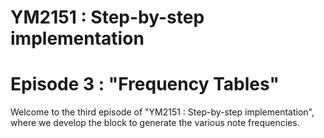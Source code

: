 # YM2151 : Step-by-step implementation
# Episode 3 : "Frequency Tables"

Welcome to the third episode of "YM2151 : Step-by-step implementation", where
we develop the block to generate the various note frequencies.

